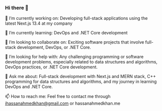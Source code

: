### Hi there 👋

🔭 I’m currently working on: Developing full-stack applications using the latest Next.js 13.4 at my company

🌱 I’m currently learning: DevOps and .NET Core development

👯 I’m looking to collaborate on: Exciting software projects that involve full-stack development, DevOps, or .NET Core.

🤔 I’m looking for help with: Any challenging programming or software development problems, especially related to data structures and algorithms, DevOps practices, or .NET Core development.

💬 Ask me about: Full-stack development with Next.js and MERN stack, C++ programming for data structures and algorithms, and my journey in learning DevOps and .NET Core.

📫 How to reach me: Feel free to contact me through ihassanahmedkhan@gmail.com or hassanahmedkhan.me
